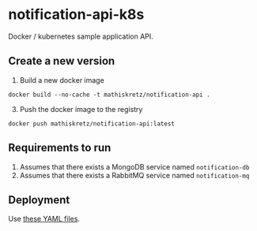 # notification-api-k8s

Docker / kubernetes sample application API.

## Create a new version

1. Build a new docker image

```
docker build --no-cache -t mathiskretz/notification-api .
```

3. Push the docker image to the registry

```
docker push mathiskretz/notification-api:latest
```

## Requirements to run

1. Assumes that there exists a MongoDB service named `notification-db`
2. Assumes that there exists a RabbitMQ service named `notification-mq`

## Deployment

Use [these YAML files](https://github.com/bespinian/notification-k8s).
